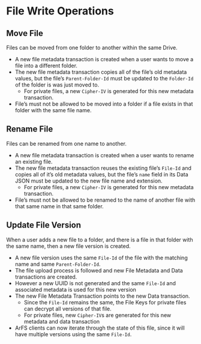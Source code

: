# File Write Operations

## Move File

Files can be moved from one folder to another within the same Drive.

* A new file metadata transaction is created when a user wants to move a file into a different folder.
* The new file metadata transaction copies all of the file’s old metadata values, but the file’s `Parent-Folder-Id` must be updated to the `Folder-Id` of the folder is was just moved to.
    * For private files, a new `Cipher-IV` is generated for this new metadata transaction.
* File’s must not be allowed to be moved into a folder if a file exists in that folder with the same file name.

## Rename File

Files can be renamed from one name to another.

* A new file metadata transaction is created when a user wants to rename an existing file.
* The new file metadata transaction reuses the existing file’s `File-Id` and copies all of it’s old metadata values, but the file’s `name` field in its Data JSON must be updated to the new file name and extension.
    * For private files, a new `Cipher-IV` is generated for this new metadata transaction.
* File’s must not be allowed to be renamed to the name of another file with that same name in that same folder.

## Update File Version

When a user adds a new file to a folder, and there is a file in that folder with the same name, then a new file version is created.

* A new file version uses the same `File-Id` of the file with the matching name and same `Parent-Folder-Id`.  
* The file upload process is followed and new File Metadata and Data transactions are created.  
* However a new UUID is not generated and the same `File-Id` and associated metadata is used for this new version
* The new File Metadata Transaction points to the new Data transaction.
    * Since the `File-Id` remains the same, the File Keys for private files can decrypt all versions of that file.
    * For private files, new `Cipher-IV`s are generated for this new metadata and data transaction
* ArFS clients can now iterate through the state of this file, since it will have multiple versions using the same `File-Id`.